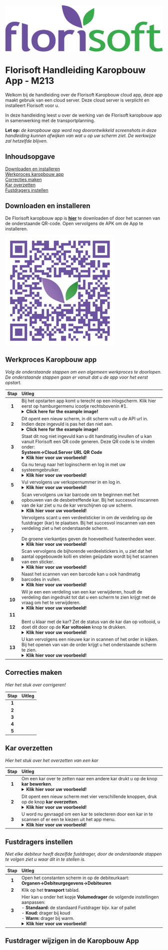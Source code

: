 <img src="../../fslogo.png">

# Florisoft Handleiding Karopbouw App - M213

Welkom bij de handleiding over de Florisoft Karopbouw cloud app, deze app maakt gebruik van een cloud server. Deze cloud server is verplicht en installeert Florisoft voor u.

In deze handleiding leest u over de werking van de Florisoft karopbouw app in samenwerking met de transportplanning.

**Let op:** *de karopbouw app word nog doorontwikkeld screenshots in deze handleiding kunnen afwijken van wat u op uw scherm ziet. De werkwijze zal hetzelfde blijven.*

## Inhoudsopgave

[Downloaden en installeren](#downloaden-en-installeren)  
[Werkproces karopbouw app](#werkproces-karopbouw-app)  
[Correcties maken](#correcties-maken)  
[Kar overzetten](#kar-overzetten)  
[Fustdragers instellen](#fustdragers-instellen)  

## Downloaden en installeren

De Florisoft karopbouw app is **[hier](https://app.florisoft.nl/Karopbouw/karopbouw.apk)** te downloaden of door het scannen van de onderstaande QR-code. Open vervolgens de APK om de App te installeren.

<img src="../../CLOUD APPLICATIONS/Cloud App QR-Codes/PNG images/Karopbouw App QR.png" width="350px">

## Werkproces Karopbouw app

*Volg de onderstaande stappen om een algemeen werkproces te doorlopen. De onderstaande stappen gaan er vanuit dat u de app voor het eerst opstart.*

|Stap|Uitleg|
|:-:|:--|
|**1**|Bij het opstarten app komt u terecht op een inlogscherm. Klik hier eerst op hamburgermenu icootje rechtsbovenin #1.<details><summary><b>Click here for the example image!</b></summary><img src=".media NL/image1.png"></details>|
|**2**|Dit opent een nieuw scherm, in dit scherm vult u de API url in. <br>Indien deze ingevuld is pas het dan niet aan. <details><summary><b>Click here for the example image!</b></summary><img src=".media NL/image2.png"></details>|
|**3**|Staat dit nog niet ingevuld kan u dit handmatig invullen of u kan vanuit Florisoft een QR code generen. Deze QR code is te vinden onder: <Br>**Systeem→Cloud.Server URL QR Code**<details><summary><b>Klik hier voor uw voorbeeld!</b></summary><img src=".media NL/image3.png"><img src=".media NL/image4.png"></details>|
|**4**|Ga nu terug naar het loginscherm en log in met uw systeemgebruiker.<details><summary><b>Klik hier voor uw voorbeeld!</b></summary><img src=".media NL/image5.png"></details>|
|**5**|Vul vervolgens uw verkopernummer in en log in.<details><summary><b>Klik hier voor uw voorbeeld!</b></summary><img src=".media NL/image6.png"></details>|
|**6**|Scan vervolgens uw kar barcode om te beginnen met het opbouwen van de desbetreffende kar. Bij het succesvol inscannen van de kar ziet u nu de kar verschijnen op uw scherm.<details><summary><b>Klik hier voor uw voorbeeld!</b></summary><img src=".media NL/image7.png"></details>|
|**7**|Vervolgens scant u een verdeelsticker in om de verdeling op de fustdrager (kar) te plaatsen. Bij het succesvol inscannen van een verdeling ziet u het onderstaande scherm. <Br><Br>De groene vierkantjes geven de hoeveelheid fusteenheden weer.<details><summary><b>Klik hier voor uw voorbeeld!</b></summary><img src=".media NL/image8.png"></details>|
|**8**|Scan vervolgens de bijhorende verdeelstickers in, u ziet dat het aantal opgebouwde kolli en stelen geüpdate wordt bij het scannen van een sticker.<details><summary><b>Klik hier voor uw voorbeeld!</b></summary><img src=".media NL/image9.png"></details>|
|**9**|Naast het scannen van een barcode kan u ook handmatig barcodes in vullen.<details><summary><b>Klik hier voor uw voorbeeld!</b></summary><img src=".media NL/image10.png"></details>|
|**10**|Wil je een een verdeling van een kar verwijderen, houdt de verdeling dan ingedrukt tot dat u een scherm te zien krijgt met de vraag om het te verwijderen.<details><summary><b>Klik hier voor uw voorbeeld!</b></summary><img src=".media NL/image11.png"></details>|
|**11**|<!-- Hier het stuk over het kar bewerken, hoe dit werkt geen idee? Zal ongeveer 1-3 stappen zijn. -->|
|**12**|Bent u klaar met de kar? Zet de status van de kar dan op voltooid, u doet dit door op de **Kar voltooien** knop te drukken.<details><summary><b>Klik hier voor uw voorbeeld!</b></summary><img src=".media NL/image12.png"></details> |
|**13**|U kan vervolgens een nieuwe kar in scannen of het order in kijken. Bij het openen van van de order krijgt u het onderstaande scherm te zien.<details><summary><b>Klik hier voor uw voorbeeld!</b></summary><img src=".media NL/image13.png"></details> |

<!--
Todo: ik ben de draad een beetje kwijt bij het kar bewerken / Kar voltooien gebeuren.

Todo: hadden we het op te bouwen scherm nou werkend gekregen? Anders totaal vergeten 04/04

Verder weet ik ook niet hoe het kar overzetten of correctie scherm werkt.
Dit nog even aan Hans vragen denk ik.
~ Juliën 03/04/2023

Weet jij dit nog Thomas?

-->
## Correcties maken

*Hier het stuk over corrigeren!*

|Stap|Uitleg|
|:-:|:--|
|**1**||
|**2**||
|**3**||
|**4**||
|**5**||

## Kar overzetten

*Hier het stuk over het overzetten van een kar*

|Stap|Uitleg|
|:-:|:--|
|**1**|Om een kar over te zetten naar een andere kar drukt u op de knop **kar bewerken**.<details><summary><b>Klik hier voor uw voorbeeld!</b></summary><img src=".media NL/image21.png" width="400px"></details>|
|**2**|Dit opent een nieuw scherm met vier verschillende knoppen, druk op de knop **kar overzetten**.<details><summary><b>Klik hier voor uw voorbeeld!</b></summary><img src=".media NL/image22.png" width="400px"></details>|
|**3**|U word nu gevraagd om een kar te selecteren door een kar in te scannen of er een te kiezen uit het app menu.<details><summary><b>Klik hier voor uw voorbeeld!</b></summary><img src=".media NL/image23.png" width="400px"></details>|

## Fustdragers instellen

*Niet elke debiteur heeft dezelfde fustdrager, door de onderstaande stappen te volgen ziet u waar dit in te stellen is.*

|Stap|Uitleg|
|:-:|:--|
|**1**|Open het constanten scherm in op de debiteurkaart:<br>**Organen→Debiteurgegevens→Debiteuren**|
|**2**|Klik op het **transport** tablad.|
|**3**|Hier kan u onder het kopje **Volumedrager** de volgende instellingen aanpassen:<br>- **Standaard:** de standaard Fustdrager bijv. kar of pallet<br>- **Koud:** drager bij koud<Br>- **Warm:** drager bij warm. <details><summary><b>Klik hier voor uw voorbeeld!</b></summary><img src=".media NL/image20.png"></details>|

## Fustdrager wijzigen in de Karopbouw App

<!-- 
    Hier crashed de app voor mij...
    Probeer dit op te lossen met Maurice van den Berg...
    Uiteindelijk niet opgelost

    Ik denk dat het uiteindelijk ligt aan de gebruikte barcodes, hier staat bij Hans denk iets verkeerd ingesteld.
    Vraag dus om nieuwe op te bouwen karren. 
-->


